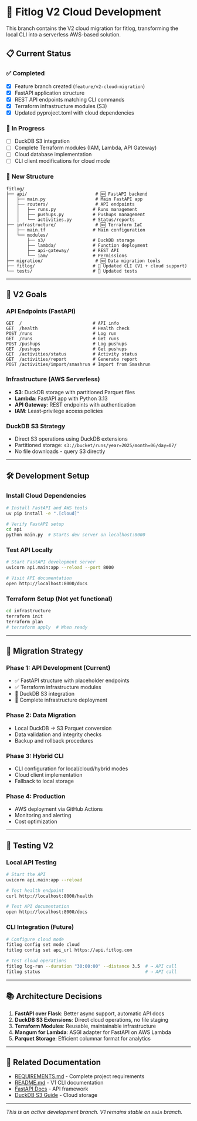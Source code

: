 # 🚀 Fitlog V2 Cloud Development

This branch contains the V2 cloud migration for fitlog, transforming the local CLI into a serverless AWS-based solution.

## 📋 **Current Status**

### ✅ **Completed**
- [x] Feature branch created (`feature/v2-cloud-migration`)
- [x] FastAPI application structure
- [x] REST API endpoints matching CLI commands
- [x] Terraform infrastructure modules (S3)
- [x] Updated pyproject.toml with cloud dependencies

### 🚧 **In Progress**
- [ ] DuckDB S3 integration
- [ ] Complete Terraform modules (IAM, Lambda, API Gateway)
- [ ] Cloud database implementation
- [ ] CLI client modifications for cloud mode

### 📂 **New Structure**

```
fitlog/
├── api/                          # 🆕 FastAPI backend
│   ├── main.py                   # Main FastAPI app
│   ├── routers/                  # API endpoints
│   │   ├── runs.py              # Runs management
│   │   ├── pushups.py           # Pushups management
│   │   └── activities.py        # Status/reports
├── infrastructure/               # 🆕 Terraform IaC
│   ├── main.tf                  # Main configuration
│   └── modules/
│       ├── s3/                  # DuckDB storage
│       ├── lambda/              # Function deployment
│       ├── api-gateway/         # REST API
│       └── iam/                 # Permissions
├── migration/                    # 🆕 Data migration tools
├── fitlog/                      # 📝 Updated CLI (V1 + cloud support)
└── tests/                       # 📝 Updated tests
```

---

## 🎯 **V2 Goals**

### **API Endpoints** (FastAPI)
```
GET  /                           # API info
GET  /health                     # Health check
POST /runs                       # Log run
GET  /runs                       # Get runs
POST /pushups                    # Log pushups
GET  /pushups                    # Get pushups
GET  /activities/status          # Activity status
GET  /activities/report          # Generate report
POST /activities/import/smashrun # Import from Smashrun
```

### **Infrastructure** (AWS Serverless)
- **S3**: DuckDB storage with partitioned Parquet files
- **Lambda**: FastAPI app with Python 3.13
- **API Gateway**: REST endpoints with authentication
- **IAM**: Least-privilege access policies

### **DuckDB S3 Strategy**
- Direct S3 operations using DuckDB extensions
- Partitioned storage: `s3://bucket/runs/year=2025/month=06/day=07/`
- No file downloads - query S3 directly

---

## 🛠️ **Development Setup**

### **Install Cloud Dependencies**
```bash
# Install FastAPI and AWS tools
uv pip install -e ".[cloud]"

# Verify FastAPI setup
cd api
python main.py  # Starts dev server on localhost:8000
```

### **Test API Locally**
```bash
# Start FastAPI development server
uvicorn api.main:app --reload --port 8000

# Visit API documentation
open http://localhost:8000/docs
```

### **Terraform Setup** (Not yet functional)
```bash
cd infrastructure
terraform init
terraform plan
# terraform apply  # When ready
```

---

## 🔄 **Migration Strategy**

### **Phase 1: API Development** (Current)
- ✅ FastAPI structure with placeholder endpoints
- ✅ Terraform infrastructure modules
- 🚧 DuckDB S3 integration
- 🚧 Complete infrastructure deployment

### **Phase 2: Data Migration**
- Local DuckDB → S3 Parquet conversion
- Data validation and integrity checks
- Backup and rollback procedures

### **Phase 3: Hybrid CLI**
- CLI configuration for local/cloud/hybrid modes
- Cloud client implementation
- Fallback to local storage

### **Phase 4: Production**
- AWS deployment via GitHub Actions
- Monitoring and alerting
- Cost optimization

---

## 🧪 **Testing V2**

### **Local API Testing**
```bash
# Start the API
uvicorn api.main:app --reload

# Test health endpoint
curl http://localhost:8000/health

# Test API documentation
open http://localhost:8000/docs
```

### **CLI Integration** (Future)
```bash
# Configure cloud mode
fitlog config set mode cloud
fitlog config set api_url https://api.fitlog.com

# Test cloud operations
fitlog log-run --duration "30:00:00" --distance 3.5  # → API call
fitlog status                                        # → API call
```

---

## 📚 **Architecture Decisions**

1. **FastAPI over Flask**: Better async support, automatic API docs
2. **DuckDB S3 Extensions**: Direct cloud operations, no file staging
3. **Terraform Modules**: Reusable, maintainable infrastructure
4. **Mangum for Lambda**: ASGI adapter for FastAPI on AWS Lambda
5. **Parquet Storage**: Efficient columnar format for analytics

---

## 🔗 **Related Documentation**

- [REQUIREMENTS.md](REQUIREMENTS.md) - Complete project requirements
- [README.md](README.md) - V1 CLI documentation
- [FastAPI Docs](https://fastapi.tiangolo.com/) - API framework
- [DuckDB S3 Guide](https://duckdb.org/docs/guides/import/s3_import.html) - Cloud storage

---

*This is an active development branch. V1 remains stable on `main` branch.*
